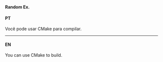 ﻿**Random Ex.**

#### PT

Você pode usar CMake para compilar.
- - -
#### EN

You can use CMake to build.

